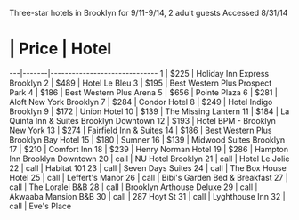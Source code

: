 Three-star hotels in Brooklyn for 9/11-9/14, 2 adult guests
Accessed 8/31/14 

 # | Price | Hotel
---|-------|------------------------------
 1 | $225  | Holiday Inn Express Brooklyn
 2 | $489  | Hotel Le Bleu
 3 | $195  | Best Western Plus Prospect Park
 4 | $186  | Best Western Plus Arena
 5 | $656  | Pointe Plaza
 6 | $281  | Aloft New York Brooklyn
 7 | $284  | Condor Hotel
 8 | $249  | Hotel Indigo Brooklyn
 9 | $172  | Union Hotel
10 | $139  | The Missing Lantern
11 | $184  | La Quinta Inn & Suites Brooklyn Downtown
12 | $193  | Hotel BPM - Brooklyn New York
13 | $274  | Fairfield Inn & Suites
14 | $186  | Best Western Plus Brooklyn Bay Hotel
15 | $180  | Sumner
16 | $139  | Midwood Suites Brooklyn
17 | $210  | Comfort Inn
18 | $239  | Henry Norman Hotel
19 | $286  | Hampton Inn Brooklyn Downtown
20 | call  | NU Hotel Brooklyn
21 | call  | Hotel Le Jolie
22 | call  | Habitat 101
23 | call  | Seven Days Suites
24 | call  | The Box House Hotel
25 | call  | Leffert's Manor
26 | call  | Bibi's Garden Bed & Breakfast
27 | call  | The Loralei B&B
28 | call  | Brooklyn Arthouse Deluxe
29 | call  | Akwaaba Mansion B&B
30 | call  | 287 Hoyt St
31 | call  | Lyghthouse Inn
32 | call  | Eve's Place
